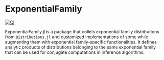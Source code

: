# ExponentialFamily
[![CI][ci-img]][ci-url]

[ci-img]: https://github.com/biaslab/ExponentialFamily.jl/actions/workflows/CI.yml/badge.svg?branch=main
[ci-url]: https://github.com/biaslab/ExponentialFamily.jl/actions

ExponentialFamily.jl is a package that collets exponential family distributions from ``Distributions.jl`` and customized implementations of some while augmenting them with exponential family-specific functionalities. It defines analytic products of distributions belonging to the same exponential family that can be used for conjugate computations in inference algorithms.
